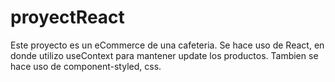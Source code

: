 # proyectReact



Este proyecto es un eCommerce de una cafeteria. Se hace uso de React, en donde utilizo useContext para mantener update los productos. Tambien se hace uso de component-styled, css. 
